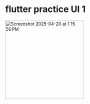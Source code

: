 

# flutter practice UI 1
<img width="250" alt="Screenshot 2025-04-20 at 1 15 56 PM" src="https://github.com/user-attachments/assets/e9424be2-c6b4-40d3-870b-1efbe0b338c8" />
